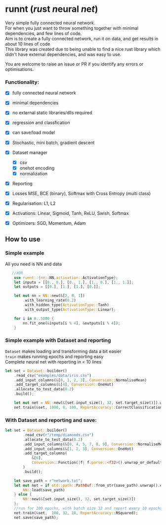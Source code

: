 # runnt (*ru*st *n*eural *n*e*t*)
Very simple fully connected neural network.  
For when you just want to throw something together with minimal dependencies, and few lines of code.  
Aim is to create a fully connected network, run it on data, and get results in about 10 lines of code  
This library was created due to being unable to find a nice rust library which didn't have external dependencies, and was easy to use.

You are welcome to raise an issue or PR if you identify any errors or optimisations.

### Functionality:
- [X] fully connected neural network
- [X] minimal dependencies
- [X] no external static libraries/dlls required
- [X] regression and classfication
- [X] can save/load model
- [X] Stochastic, mini batch, gradient descent
- [X] Dataset manager 
    - [X] csv
    - [X] onehot encoding
    - [X] normalization 
- [X] Reporting
- [X] Losses MSE, BCE (binary), Softmax with Cross Entropy (multi class)
- [X] Regularisation: L1, L2
- [X] Activations: Linear, Sigmoid, Tanh, ReLU, Swish, Softmax
- [X] Optimizers: SGD, Momentum, Adam


## How to use
### Simple example
All you need is NN and data
```rust
   //XOR
    use runnt::{nn::NN,activation::ActivationType};
    let inputs = [[0., 0.], [0., 1.], [1., 0.], [1., 1.]];
    let outputs = [[0.], [1.], [1.], [0.]];

    let mut nn = NN::new(&[2, 8, 1])
        .with_learning_rate(0.2)
        .with_hidden_type(ActivationType::Tanh)
        .with_output_type(ActivationType::Linear);

    for i in 0..5000 {
        nn.fit_one(&inputs[i % 4], &outputs[i % 4]);
    }
```
### Simple example with Dataset and reporting
`Dataset` makes loading and transforming data a bit easier  
`train` makes running epochs and reporting easy  
Complete neural net with reporting in < 10 lines   
```rust
let set = Dataset::builder()
    .read_csv("examples/data/iris.csv")
    .add_input_columns(&[0, 1, 2, 3], Conversion::NormaliseMean)
    .add_target_columns(&[4], Conversion::OneHot)
    .allocate_to_test_data(0.2)
    .build();

    let mut net = NN::new(&[set.input_size(), 32, set.target_size()]).with_learning_rate(0.15);
    net.train(&set, 1000, 8, 100, ReportAccuracy::CorrectClassification);
```

### With Dataset and reporting and save:
```rust
let set = Dataset::builder()
        .read_csv(r"/temp/diamonds.csv")
        .allocate_to_test_data(0.2)
        .add_input_columns(&[0, 4, 5, 7, 8, 9], Conversion::NormaliseMean)
        .add_input_columns(&[1, 2, 3], Conversion::OneHot)
        .add_target_columns(
            &[6],
            Conversion::Function(|f| f.parse::<f32>().unwrap_or_default() / 1_000.),
        )
        .build();

    let save_path = r"network.txt";
    let mut net = if std::path::PathBuf::from_str(save_path).unwrap().exists() {
        NN::load(save_path)
    } else {
        NN::new(&[set.input_size(), 32, set.target_size()])
    };
    //run for 100 epochs, with batch size 32 and report every 10 epochs
    net.train(&set,  100, 32, 10, ReportAccuracy::RSquared);
    net.save(save_path);
```
